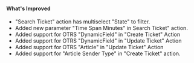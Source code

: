 #### What's Improved
- "Search Ticket" action has multiselect "State" to filter.
- Added new parameter "Time Span Minutes" in Search Ticket" action.
- Added support for OTRS "DynamicField" in "Create Ticket" Action
- Added support for OTRS "DynamicField" in "Update Ticket" Action
- Added support for OTRS "Article" in "Update Ticket" Action
- Added support for "Article Sender Type" in "Create Ticket" action.
